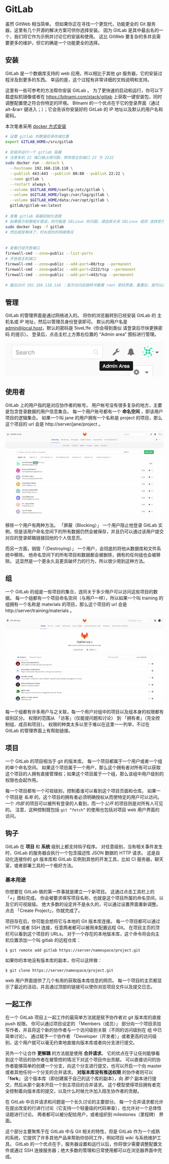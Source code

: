 # GitLab

虽然 GitWeb 相当简单。 但如果你正在寻找一个更现代，功能更全的 Git 服务器，这里有几个开源的解决方案可供你选择安装。 因为 GitLab 是其中最出名的一个，我们将它作为示例并讨论它的安装和使用。 这比 GitWeb 要复杂的多并且需要更多的维护，但它的确是一个功能更全的选择。

## 安装

GitLab 是一个数据库支持的 web 应用，所以相比于其他 git 服务器，它的安装过程涉及到更多的东西。 幸运的是，这个过程有非常详细的文档说明和支持。

这里有一些可参考的方法帮你安装 GitLab 。 为了更快速的启动和运行，你可以下载虚拟机镜像或者在 https://bitnami.com/stack/gitlab 上获取一键安装包，同时调整配置使之符合你特定的环境。 Bitnami 的一个优点在于它的登录界面（通过 alt-&rarr 键进入；）；它会告诉你安装好的 GitLab 的 IP 地址以及默认的用户名和密码。

本次笔者采用 [docker 方式安装](https://docs.gitlab.com/omnibus/docker/)

```bash
# 设置 gitlab 的数据目录存储位置
export GITLAB_HOME=/srv/gitlab

# 安装并运行一个 gitlab 容器
# 注意本机 22 端口被占用问题，修改宿主机端口 22 为 2222 
sudo docker run --detach \
  --hostname 192.168.110.110 \
  --publish 443:443 --publish 80:80 --publish 22:22 \
  --name gitlab \
  --restart always \
  --volume $GITLAB_HOME/config:/etc/gitlab \
  --volume $GITLAB_HOME/logs:/var/log/gitlab \
  --volume $GITLAB_HOME/data:/var/opt/gitlab \
  gitlab/gitlab-ee:latest

# 查看 gitlab 容器初始化进度
# 如果提示权限相关错误，则可能是 SELinux 的问题，请选择关闭 SELinux 或则 选择官方另外一个 SELinux 的安装命令
sudo docker logs -f gitlab
# 然后就是等待了，时长视你的网络情况


# 查看已经开放端口
firewall-cmd --zone=public --list-ports
# 开放宿主机端口
firewall-cmd --zone=public --add-port=80/tcp --permanent
firewall-cmd --zone=public --add-port=2222/tcp --permanent
firewall-cmd --zone=public --add-port=443/tcp --permanent

# 最后访问 192.168.110.110 ：首次访问会跳转冲重置 root 密码界面，重置后，就可以通过 root 登录了

```

## 管理

GitLab 的管理界面是通过网络进入的。 将你的浏览器转到已经安装 GitLab 的 主机名或 IP 地址，然后以管理员身份登录即可。 默认的用户名是 admin@local.host，默认的密码是 5iveL!fe（你会得到类似 请登录后尽快更换密码 的提示）。 登录后，点击主栏上方靠右位置的 “Admin area” 图标进行管理。

![GitLab 主栏的 ``Admin area'' 图标。](assets/cbd885a7a0e902199d2ba8a3edb463c1.png)

## 使用者

GitLab 上的用户指的是对应协作者的帐号。 用户帐号没有很多复杂的地方，主要是包含登录数据的用户信息集合。 每一个用户账号都有一个 **命名空间** ，即该用户项目的逻辑集合。 如果一个叫 jane 的用户拥有一个名称是 project 的项目，那么这个项目的 url 会是 http://server/jane/project 。

![.GitLab 用户管理界面。](assets/8346bf7589280aba828052438de14c39.png)

移除一个用户有两种方法。 「屏蔽（Blocking）」 一个用户阻止他登录 GitLab 实例，但是该用户命名空间下的所有数据仍然会被保存，并且仍可以通过该用户提交对应的登录邮箱链接回他的个人信息页。

而另一方面，销毁「（Destroying）」 一个用户，会彻底的将他从数据库和文件系统中移除。 他命名空间下的所有项目和数据都会被删除，拥有的任何组也会被移除。 这显然是一个更永久且更具破坏力的行为，所以很少用到这种方法。

## 组

一个 GitLab 的组是一些项目的集合，连同关于多少用户可以访问这些项目的数据。 每一个组都有一个项目命名空间（与用户一样），所以如果一个叫 training 的组拥有一个名称是 materials 的项目，那么这个项目的 url 会是 http://server/training/materials 。

![GitLab组 管理界面。](assets/4c6f7dfe7dd8386be15c5e78c48a0bd3.png)

每一个组都有许多用户与之关联，每一个用户对组中的项目以及组本身的权限都有级别区分。 权限的范围从 「访客」（仅能提问题和讨论） 到 「拥有者」（完全控制组、成员和项目）。 权限的种类太多以至于难以在这里一一列举，不过在 GitLab 的管理界面上有帮助链接。

## 项目

一个 GitLab 的项目相当于 git 的版本库。 每一个项目都属于一个用户或者一个组的单个命名空间。 如果这个项目属于一个用户，那么这个拥有者对所有可以获取这个项目的人拥有直接管理权；如果这个项目属于一个组，那么该组中用户级别的权限也会起作用。

每一个项目都有一个可视级别，控制着谁可以看到这个项目页面和仓库。 如果一个项目是 *私有* 的，这个项目的拥有者必须明确授权从而使特定的用户可以访问。 一个 *内部* 的项目可以被所有登录的人看到，而一个*公开* 的项目则是对所有人可见的。 注意，这种控制既包括 `git “fetch”`  的使用也包括对项目 web 用户界面的访问。

## 钩子

GitLab 在 **项目** 和 **系统** 级别上都支持钩子程序。 对任意级别，当有相关事件发生时，GitLab 的服务器会执行一个包含描述性 JSON 数据的 HTTP 请求。 这是自动化连接你的 git 版本库和 GitLab 实例到其他的开发工具，比如 CI 服务器，聊天室，或者部署工具的一个极好方法。

### 基本用途

你想要在 GitLab 做的第一件事就是建立一个新项目。 这通过点击工具栏上的  「+」图标完成。 你会被要求填写项目名称，也就是这个项目所属的命名空间，以及它的可视层级。 绝大多数的设定并不是永久的，可以通过设置界面重新调整。 点击 「Create Project」，你就完成了。

项目存在后，你可能会想将它与本地的 Git 版本库连接。 每一个项目都可以通过 HTTPS 或者 SSH 连接，任意两者都可以被用来配置远程 Git。 在项目主页的顶栏可以看到这个项目的 URLs。 对于一个存在的本地版本库，这个命令将会向主机位置添加一个叫 gitlab 的远程仓库：

```
$ git remote add gitlab https://server/namespace/project.git
```

如果你的本地没有版本库的副本，你可以这样做：

```
$ git clone https://server/namespace/project.git
```

web 用户界面提供了几个有用的获取版本库信息的网页。 每一个项目的主页都显示了最近的活动，并且通过顶部的链接可以使你浏览项目文件以及提交日志。

## 一起工作

在一个 GitLab 项目上一起工作的最简单方法就是赋予协作者对 git 版本库的直接 push 权限。 你可以通过项目设定的 「Members（成员）」 部分向一个项目添加写作者，并且将这个新的协作者与一个访问级别关联（不同的访问级别在 组 中已简单讨论）。 通过赋予一个协作者 「Developer（开发者）」或者更高的访问级别，这个用户就可以毫无约束地直接向版本库或者向分支进行提交。

另外一个让合作 **更解耦** 的方法就是使用 **合并请求**。 它的优点在于让任何能够看到这个项目的协作者在被管控的情况下对这个项目作出贡献。 可以直接访问的协作者能够简单的创建一个分支，向这个分支进行提交，也可以开启一个向 master 或者其他任何一个分支的合并请求。 **对版本库没有推送权限** 的协作者则可以 「**fork**」 这个版本库（即创建属于自己的这个库的副本），向 *那个* 副本进行提交，然后从那个副本开启一个到主项目的合并请求。 这个模型使得项目拥有者完全控制着向版本库的提交，以及什么时候允许加入陌生协作者的贡献。

在 GitLab 中合并请求和问题是一个长久讨论的主要部分。 每一个合并请求都允许在提出改变的行进行讨论（它支持一个轻量级的代码审查），也允许对一个总体性话题进行讨论。 两者都可以被分配给用户，或者组织到 milestones（里程碑） 界面。

这个部分主要聚焦于在 GitLab 中与 Git 相关的特性，但是 GitLab 作为一个成熟的系统，它提供了许多其他产品来帮助你协同工作，例如项目 wiki 与系统维护工具。 GitLab 的一个优点在于，服务器设置和运行以后，你将很少需要调整配置文件或通过 SSH 连接服务器；绝大多数的管理和日常使用都可以在浏览器界面中完成。